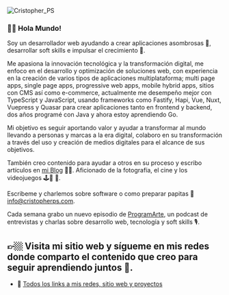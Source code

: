 ![Cristopher_PS](https://cristopherps.com/wp-content/uploads/2020/08/bannerGithub-1.png)

### 🤘🏼 Hola Mundo! 

Soy un desarrollador web ayudando a crear aplicaciones asombrosas 🤩, desarrollar soft skills e impulsar el crecimiento 🚀.

Me apasiona la innovación tecnológica y la transformación digital, me enfoco en el desarrollo y optimización de soluciones web, con experiencia en la creación de varios tipos de aplicaciones multiplataforma; multi page apps, single page apps, progressive web apps, mobile hybrid apps, sitios con CMS así como e-commerce, actualmente me desempeño mejor con TypeScript y JavaScript, usando frameworks como Fastify, Hapi, Vue, Nuxt, Vuepress y Quasar para crear aplicaciones tanto en frontend y backend, dos años programé con Java y ahora estoy aprendiendo Go.

Mi objetivo es seguir aportando valor y ayudar a transformar al mundo llevando a personas y marcas a la era digital, colaboro en su transformación a través del uso y creación de medios digitales para el alcance de sus objetivos.

También creo contenido para ayudar a otros en su proceso y escribo artículos en [mi Blog](https://cristopherps.com/blog) ✍🏼. Aficionado de la fotografía, el cine y los videojuegos 🕹📸 🎥.

Escribeme y charlemos sobre software o como preparar papitas 📩 info@cristopherps.com.

Cada semana grabo un nuevo episodio de [ProgramArte](https://anchor.fm/ps-cristopher), un podcast de entrevistas y charlas sobre desarrollo web, tecnología y soft skills 🎙.

## 👉🏼 Visita mi sitio web y sígueme en mis redes donde comparto el contenido que creo para seguir aprendiendo juntos 🚀.

- 🔗 [Todos los links a mis redes, sitio web y proyectos](https://links.cristopherps.com/) 


